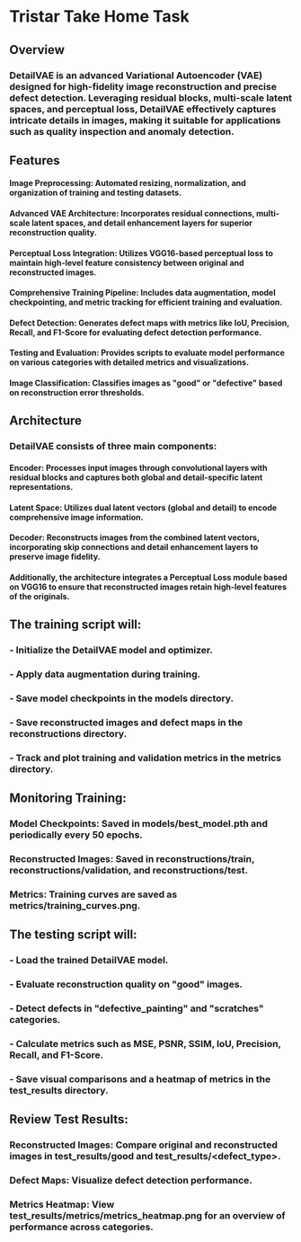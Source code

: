 # Tristar Take Home Task
## Overview

### DetailVAE is an advanced Variational Autoencoder (VAE) designed for high-fidelity image reconstruction and precise defect detection. Leveraging residual blocks, multi-scale latent spaces, and perceptual loss, DetailVAE effectively captures intricate details in images, making it suitable for applications such as quality inspection and anomaly detection.

## Features

#### Image Preprocessing: Automated resizing, normalization, and organization of training and testing datasets.
#### Advanced VAE Architecture: Incorporates residual connections, multi-scale latent spaces, and detail enhancement layers for superior reconstruction quality.
#### Perceptual Loss Integration: Utilizes VGG16-based perceptual loss to maintain high-level feature consistency between original and reconstructed images.
#### Comprehensive Training Pipeline: Includes data augmentation, model checkpointing, and metric tracking for efficient training and evaluation.
#### Defect Detection: Generates defect maps with metrics like IoU, Precision, Recall, and F1-Score for evaluating defect detection performance.
#### Testing and Evaluation: Provides scripts to evaluate model performance on various categories with detailed metrics and visualizations.
#### Image Classification: Classifies images as "good" or "defective" based on reconstruction error thresholds.

## Architecture

### DetailVAE consists of three main components:

#### Encoder: Processes input images through convolutional layers with residual blocks and captures both global and detail-specific latent representations.
#### Latent Space: Utilizes dual latent vectors (global and detail) to encode comprehensive image information.
#### Decoder: Reconstructs images from the combined latent vectors, incorporating skip connections and detail enhancement layers to preserve image fidelity.
#### Additionally, the architecture integrates a Perceptual Loss module based on VGG16 to ensure that reconstructed images retain high-level features of the originals.

## The training script will:
### - Initialize the DetailVAE model and optimizer.
### - Apply data augmentation during training.
### - Save model checkpoints in the models directory.
### - Save reconstructed images and defect maps in the reconstructions directory.
### - Track and plot training and validation metrics in the metrics directory.
## Monitoring Training:
### Model Checkpoints: Saved in models/best_model.pth and periodically every 50 epochs.
### Reconstructed Images: Saved in reconstructions/train, reconstructions/validation, and reconstructions/test.
### Metrics: Training curves are saved as metrics/training_curves.png.

## The testing script will:
### - Load the trained DetailVAE model.
### - Evaluate reconstruction quality on "good" images.
### - Detect defects in "defective_painting" and "scratches" categories.
### - Calculate metrics such as MSE, PSNR, SSIM, IoU, Precision, Recall, and F1-Score.
### - Save visual comparisons and a heatmap of metrics in the test_results directory.
## Review Test Results:
### Reconstructed Images: Compare original and reconstructed images in test_results/good and test_results/<defect_type>.
### Defect Maps: Visualize defect detection performance.
### Metrics Heatmap: View test_results/metrics/metrics_heatmap.png for an overview of performance across categories.